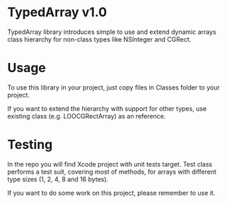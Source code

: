 # TypedArray v1.0 #

TypedArray library introduces simple to use and extend dynamic arrays class hierarchy for non-class types like NSInteger and CGRect.

# Usage #

To use this library in your project, just copy files in Classes folder to your project.

If you want to extend the hierarchy with support for other types, use existing class (e.g. LOOCGRectArray) as an reference.

# Testing #

In the repo you will find Xcode project with unit tests target. Test class performs a test suit, covering most of methods, for arrays with different type sizes (1, 2, 4, 8 and 16 bytes).

If you want to do some work on this project, please remember to use it.

